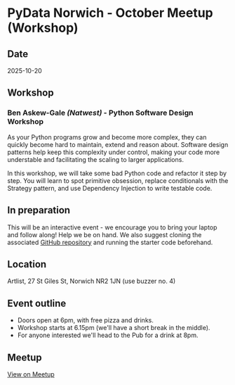 # PyData Norwich - October Meetup (Workshop)

## Date

2025-10-20

## Workshop

### Ben Askew-Gale *(Natwest)* - **Python Software Design Workshop**

As your Python programs grow and become more complex, they can quickly become hard to maintain, extend and reason about. Software design patterns help keep this complexity under control, making your code more understable and facilitating the scaling to larger applications.

In this workshop, we will take some bad Python code and refactor it step by step. You will learn to spot primitive obsession, replace conditionals with the Strategy pattern, and use Dependency Injection to write testable code.

<section markdown="1" class="event-detail">

## In preparation

This will be an interactive event - we encourage you to bring your laptop and follow along! Help we be on hand. We also suggest cloning the associated [GitHub repository](https://github.com/PyData-Norwich/design_workshop) and running the starter code beforehand.

## Location

Artlist, 27 St Giles St, Norwich NR2 1JN (use buzzer no. 4)

## Event outline

- Doors open at 6pm, with free pizza and drinks.
- Workshop starts at 6.15pm (we'll have a short break in the middle).
- For anyone interested we'll head to the Pub for a drink at 8pm.

</section>

## Meetup

[View on Meetup](https://www.meetup.com/pydata-norwich/events/311363571)
